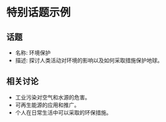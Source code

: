 # 特别话题示例

## 话题
- 名称: 环境保护
- 描述: 探讨人类活动对环境的影响以及如何采取措施保护地球。

## 相关讨论
- 工业污染对空气和水源的危害。
- 可再生能源的应用和推广。
- 个人在日常生活中可以采取的环保措施。
